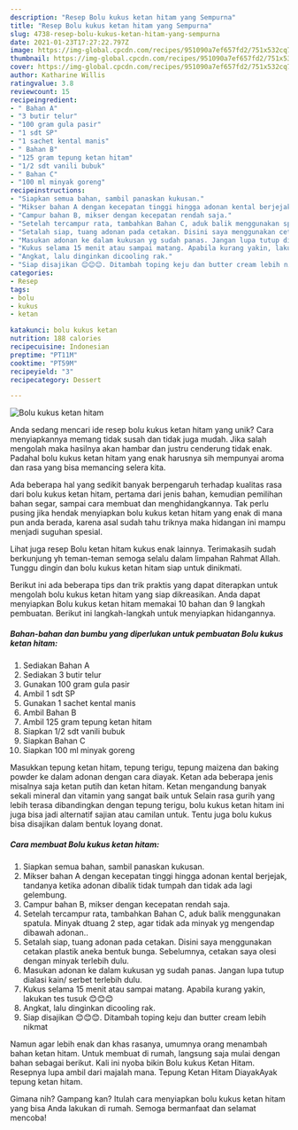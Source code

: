 ```yaml
---
description: "Resep Bolu kukus ketan hitam yang Sempurna"
title: "Resep Bolu kukus ketan hitam yang Sempurna"
slug: 4738-resep-bolu-kukus-ketan-hitam-yang-sempurna
date: 2021-01-23T17:27:22.797Z
image: https://img-global.cpcdn.com/recipes/951090a7ef657fd2/751x532cq70/bolu-kukus-ketan-hitam-foto-resep-utama.jpg
thumbnail: https://img-global.cpcdn.com/recipes/951090a7ef657fd2/751x532cq70/bolu-kukus-ketan-hitam-foto-resep-utama.jpg
cover: https://img-global.cpcdn.com/recipes/951090a7ef657fd2/751x532cq70/bolu-kukus-ketan-hitam-foto-resep-utama.jpg
author: Katharine Willis
ratingvalue: 3.8
reviewcount: 15
recipeingredient:
- " Bahan A"
- "3 butir telur"
- "100 gram gula pasir"
- "1 sdt SP"
- "1 sachet kental manis"
- " Bahan B"
- "125 gram tepung ketan hitam"
- "1/2 sdt vanili bubuk"
- " Bahan C"
- "100 ml minyak goreng"
recipeinstructions:
- "Siapkan semua bahan, sambil panaskan kukusan."
- "Mikser bahan A dengan kecepatan tinggi hingga adonan kental berjejak, tandanya ketika adonan dibalik tidak tumpah dan tidak ada lagi gelembung."
- "Campur bahan B, mikser dengan kecepatan rendah saja."
- "Setelah tercampur rata, tambahkan Bahan C, aduk balik menggunakan spatula. Minyak dtuang 2 step, agar tidak ada minyak yg mengendap dibawah adonan.."
- "Setalah siap, tuang adonan pada cetakan. Disini saya menggunakan cetakan plastik aneka bentuk bunga. Sebelumnya, cetakan saya olesi dengan minyak terlebih dulu."
- "Masukan adonan ke dalam kukusan yg sudah panas. Jangan lupa tutup dialasi kain/ serbet terlebih dulu."
- "Kukus selama 15 menit atau sampai matang. Apabila kurang yakin, lakukan tes tusuk 😊😊😊"
- "Angkat, lalu dinginkan dicooling rak."
- "Siap disajikan 😊😊😊. Ditambah toping keju dan butter cream lebih nikmat"
categories:
- Resep
tags:
- bolu
- kukus
- ketan

katakunci: bolu kukus ketan 
nutrition: 188 calories
recipecuisine: Indonesian
preptime: "PT11M"
cooktime: "PT59M"
recipeyield: "3"
recipecategory: Dessert

---
```



![Bolu kukus ketan hitam](https://img-global.cpcdn.com/recipes/951090a7ef657fd2/751x532cq70/bolu-kukus-ketan-hitam-foto-resep-utama.jpg)

Anda sedang mencari ide resep bolu kukus ketan hitam yang unik? Cara menyiapkannya memang tidak susah dan tidak juga mudah. Jika salah mengolah maka hasilnya akan hambar dan justru cenderung tidak enak. Padahal bolu kukus ketan hitam yang enak harusnya sih mempunyai aroma dan rasa yang bisa memancing selera kita.

Ada beberapa hal yang sedikit banyak berpengaruh terhadap kualitas rasa dari bolu kukus ketan hitam, pertama dari jenis bahan, kemudian pemilihan bahan segar, sampai cara membuat dan menghidangkannya. Tak perlu pusing jika hendak menyiapkan bolu kukus ketan hitam yang enak di mana pun anda berada, karena asal sudah tahu triknya maka hidangan ini mampu menjadi suguhan spesial.

Lihat juga resep Bolu ketan hitam kukus enak lainnya. Terimakasih sudah berkunjung yh teman-teman semoga selalu dalam limpahan Rahmat Allah. Tunggu dingin dan bolu kukus ketan hitam siap untuk dinikmati.


Berikut ini ada beberapa tips dan trik praktis yang dapat diterapkan untuk mengolah bolu kukus ketan hitam yang siap dikreasikan. Anda dapat menyiapkan Bolu kukus ketan hitam memakai 10 bahan dan 9 langkah pembuatan. Berikut ini langkah-langkah untuk menyiapkan hidangannya.

<!--inarticleads1-->

##### Bahan-bahan dan bumbu yang diperlukan untuk pembuatan Bolu kukus ketan hitam:

1. Sediakan  Bahan A
1. Sediakan 3 butir telur
1. Gunakan 100 gram gula pasir
1. Ambil 1 sdt SP
1. Gunakan 1 sachet kental manis
1. Ambil  Bahan B
1. Ambil 125 gram tepung ketan hitam
1. Siapkan 1/2 sdt vanili bubuk
1. Siapkan  Bahan C
1. Siapkan 100 ml minyak goreng


Masukkan tepung ketan hitam, tepung terigu, tepung maizena dan baking powder ke dalam adonan dengan cara diayak. Ketan ada beberapa jenis misalnya saja ketan putih dan ketan hitam. Ketan mengandung banyak sekali mineral dan vitamin yang sangat baik untuk Selain rasa gurih yang lebih terasa dibandingkan dengan tepung terigu, bolu kukus ketan hitam ini juga bisa jadi alternatif sajian atau camilan untuk. Tentu juga bolu kukus bisa disajikan dalam bentuk loyang donat. 

<!--inarticleads2-->

##### Cara membuat Bolu kukus ketan hitam:

1. Siapkan semua bahan, sambil panaskan kukusan.
1. Mikser bahan A dengan kecepatan tinggi hingga adonan kental berjejak, tandanya ketika adonan dibalik tidak tumpah dan tidak ada lagi gelembung.
1. Campur bahan B, mikser dengan kecepatan rendah saja.
1. Setelah tercampur rata, tambahkan Bahan C, aduk balik menggunakan spatula. Minyak dtuang 2 step, agar tidak ada minyak yg mengendap dibawah adonan..
1. Setalah siap, tuang adonan pada cetakan. Disini saya menggunakan cetakan plastik aneka bentuk bunga. Sebelumnya, cetakan saya olesi dengan minyak terlebih dulu.
1. Masukan adonan ke dalam kukusan yg sudah panas. Jangan lupa tutup dialasi kain/ serbet terlebih dulu.
1. Kukus selama 15 menit atau sampai matang. Apabila kurang yakin, lakukan tes tusuk 😊😊😊
1. Angkat, lalu dinginkan dicooling rak.
1. Siap disajikan 😊😊😊. Ditambah toping keju dan butter cream lebih nikmat


Namun agar lebih enak dan khas rasanya, umumnya orang menambah bahan ketan hitam. Untuk membuat di rumah, langsung saja mulai dengan bahan sebagai berikut. Kali ini nyoba bikin Bolu kukus Ketan Hitam. Resepnya lupa ambil dari majalah mana. Tepung Ketan Hitam DiayakAyak tepung ketan hitam. 

Gimana nih? Gampang kan? Itulah cara menyiapkan bolu kukus ketan hitam yang bisa Anda lakukan di rumah. Semoga bermanfaat dan selamat mencoba!
